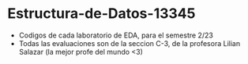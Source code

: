 # Estructura-de-Datos-13345
- Codigos de cada laboratorio de EDA, para el semestre 2/23
- Todas las evaluaciones son de la seccion C-3, de la profesora Lilian Salazar (la mejor profe del mundo <3)
